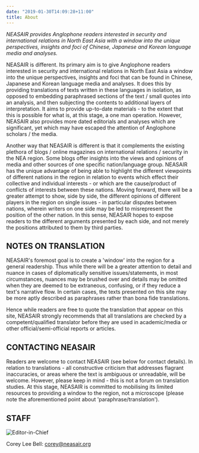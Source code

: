 ```yaml
---
date: "2019-01-30T14:09:28+11:00"
title: About
---
```


*NEASAIR provides Anglophone readers interested in security and international relations in North East Asia with a window into the unique perspectives, insights and foci of Chinese, Japanese and Korean language media and analyses.*

NEASAIR is different. Its primary aim is to give Anglophone readers interested in security and international relations in North East Asia a window into the unique perspectives, insights and foci that can be found in Chinese, Japanese and Korean language media and analyses. It does this by providing translations of texts written in these languages in isolation, as opposed to embedding paraphrased sections of the text / small quotes into an analysis, and then subjecting the contents to additional layers of interpretation. It aims to provide up-to-date materials - to the extent that this is possible for what is, at this stage, a one man operation. However, NEASAIR also provides more dated editorials and analyses which are significant, yet which may have escaped the attention of Anglophone scholars / the media. 

Another way that NEASAIR is different is that it complements the existing plethora of blogs / online magazines on international relations / security in the NEA region. Some blogs offer insights into the views and opinions of media and other sources of one specific nation/language group. NEASAIR has the unique advantage of being able to highlight the different viewpoints of different nations in the region in relation to events which effect their collective and individual interests - or which are the cause/product of conflicts of interests between these nations.  Moving forward, there will be a greater attempt to show, side by side, the different opinions of different players in the region on single issues - in particular disputes between nations, wherein writers on one side may be led to misrepresent the position of the other nation. In this sense, NEASAIR hopes to expose readers to the different arguments presented by each side, and not merely the positions attributed to them by third parties.

## NOTES ON TRANSLATION

NEASAIR's foremost goal is to create a 'window' into the region for a general readership. Thus while there will be a greater attention to detail and nuance in cases of diplomatically sensitive issues/statements, in most circumstances, nuances may be brushed over and details may be omitted when they are deemed to be extraneous, confusing, or if they reduce a text's narrative flow. In certain cases, the texts presented on this site may be more aptly described as paraphrases rather than bona fide translations. 

Hence while readers are free to quote the translation that appear on this site, NEASAIR strongly recommends that all translations are checked by a competent/qualified translator before they are used in academic/media or other official/semi-official reports or articles.

## CONTACTING NEASAIR 

Readers are welcome to contact NEASAIR (see below for contact details). In relation to translations - all constructive criticism that addresses flagrant inaccuracies, or areas where the text is ambiguous or unreadable, will be welcome. However, please keep in mind - this is not a forum on translation studies. At this stage, NEASAIR is committed to mobilising its limited resources to providing a window to the region, not a microscope (please note the aforementioned point about 'paraphrase/translation').

## STAFF

![Editor-in-Chief](/img/corey_bell.webp "Editor in Chief")

Corey Lee Bell: <corey@neasair.org>